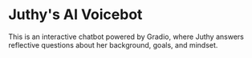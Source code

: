 # Juthy's AI Voicebot

This is an interactive chatbot powered by Gradio, where Juthy answers reflective questions about her background, goals, and mindset.
